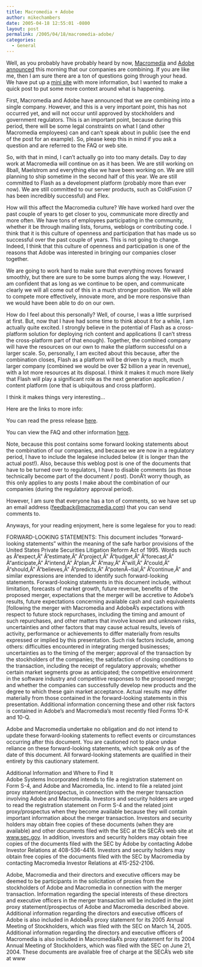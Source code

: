 ```yaml
---
title: Macromedia + Adobe
author: mikechambers
date: 2005-04-18 12:55:01 -0800
layout: post
permalink: /2005/04/18/macromedia-adobe/
categories:
  - General
---
```



Well, as you probably have probably heard by now, [Macromedia][1] and [Adobe][2] [announced][3] this morning that our companies are combining. If you are like me, then I am sure there are a ton of questions going through your head. We have put up a [mini site][4] with more information, but I wanted to make a quick post to put some more context around what is happening.  
<!--more-->

  
First, Macromedia and Adobe have announced that we are combining into a single company. However, and this is a very important point, this has not occurred yet, and will not occur until approved by stockholders and government regulators. This is an important point, because during this period, there will be some legal constraints on what I (and other Macromedia employees) can and can&#8217;t speak about in public (see the end of the post for an example). So, please keep this in mind if you ask a question and are referred to the FAQ or web site.

So, with that in mind, I can&#8217;t actually go into too many details. Day to day work at Macromedia will continue on as it has been. We are still working on 8ball, Maelstrom and everything else we have been working on. We are still planning to ship sometime in the second half of this year. We are still committed to Flash as a development platform (probably more than ever now). We are still committed to our server products, such as ColdFusion (7 has been incredibly successful) and Flex.

How will this affect the Macromedia culture? We have worked hard over the past couple of years to get closer to you, communicate more directly and more often. We have tons of employees participating in the community, whether it be through mailing lists, forums, weblogs or contributing code. I think that it is this culture of openness and participation that has made us so successful over the past couple of years. This is not going to change. Indeed, I think that this culture of openness and participation is one of the reasons that Adobe was interested in bringing our companies closer together.

We are going to work hard to make sure that everything moves forward smoothly, but there are sure to be some bumps along the way. However, I am confident that as long as we continue to be open, and communicate clearly we will all come out of this in a much stronger position. We will able to compete more effectively, innovate more, and be more responsive than we would have been able to do on our own.

How do I feel about this personally? Well, of course, I was a little surprised at first. But, now that I have had some time to think about it for a while, I am actually quite excited. I strongly believe in the potential of Flash as a cross-platform solution for deploying rich content and applications (I can&#8217;t stress the cross-platform part of that enough). Together, the combined company will have the resources on our own to make the platform successful on a larger scale. So, personally, I am excited about this because, after the combination closes, Flash as a platform will be driven by a much, much larger company (combined we would be over $2 billion a year in revenue), with a lot more resources at its disposal. I think it makes it much more likely that Flash will play a significant role as the next generation application / content platform (one that is ubiquitous and cross platform).

I think it makes things very interesting...

Here are the links to more info:

You can read the press release [here][3].

You can view the FAQ and other information [here][4].

Note, because this post contains some forward looking statements about the combination of our companies, and because we are now in a regulatory period, I have to include the legalese included below (it is longer than the actual post!). Also, because this weblog post is one of the documents that have to be turned over to regulators, I have to disable comments (as those technically become part of the document / post). DonÂ’t worry though, as this only applies to any posts I make about the combination of our companies (during the regulatory approval period).

However, I am sure that everyone has a ton of comments, so we have set up an email address (<feedback@macromedia.com>) that you can send comments to.

Anyways, for your reading enjoyment, here is some legalese for you to read: 

FORWARD-LOOKING STATEMENTS: This document includes &#8220;forward-looking statements&#8221; within the meaning of the safe harbor provisions of the United States Private Securities Litigation Reform Act of 1995. Words such as Â“expect,Â” Â“estimate,Â” Â“project,Â” Â“budget,Â” Â“forecast,Â” Â“anticipate,Â” Â“intend,Â” Â“plan,Â” Â“may,Â” Â“will,Â” Â“could,Â” Â“should,Â” Â“believes,Â” Â“predicts,Â” Â“potenÂ¬tial,Â” Â“continue,Â” and similar expressions are intended to identify such forward-looking statements. Forward-looking statements in this document include, without limitation, forecasts of market growth, future revenue, benefits of the proposed merger, expectations that the merger will be accretive to Adobe&#8217;s results, future expectations concerning available cash and cash equivalents [following the merger with Macromedia and AdobeÂ’s expectations with respect to future stock repurchases, including the timing and amount of such repurchases, and other matters that involve known and unknown risks, uncertainties and other factors that may cause actual results, levels of activity, performance or achievements to differ materially from results expressed or implied by this presentation. Such risk factors include, among others: difficulties encountered in integrating merged businesses; uncertainties as to the timing of the merger; approval of the transaction by the stockholders of the companies; the satisfaction of closing conditions to the transaction, including the receipt of regulatory approvals; whether certain market segments grow as anticipated; the competitive environment in the software industry and competitive responses to the proposed merger; and whether the companies can successfully develop new products and the degree to which these gain market acceptance. Actual results may differ materially from those contained in the forward-looking statements in this presentation. Additional information concerning these and other risk factors is contained in Adobe&#8217;s and Macromedia&#8217;s most recently filed Forms 10-K and 10-Q. 

Adobe and Macromedia undertake no obligation and do not intend to update these forward-looking statements to reflect events or circumstances occurring after this document. You are cautioned not to place undue reliance on these forward-looking statements, which speak only as of the date of this document. All forward-looking statements are qualified in their entirety by this cautionary statement.

Additional Information and Where to Find It  
Adobe Systems Incorporated intends to file a registration statement on Form S-4, and Adobe and Macromedia, Inc. intend to file a related joint proxy statement/prospectus, in connection with the merger transaction involving Adobe and Macromedia. Investors and security holders are urged to read the registration statement on Form S-4 and the related joint proxy/prospectus when they become available because they will contain important information about the merger transaction. Investors and security holders may obtain free copies of these documents (when they are available) and other documents filed with the SEC at the SECÂ’s web site at www.sec.gov. In addition, investors and security holders may obtain free copies of the documents filed with the SEC by Adobe by contacting Adobe Investor Relations at 408-536-4416. Investors and security holders may obtain free copies of the documents filed with the SEC by Macromedia by contacting Macromedia Investor Relations at 415-252-2106. 

Adobe, Macromedia and their directors and executive officers may be deemed to be participants in the solicitation of proxies from the stockholders of Adobe and Macromedia in connection with the merger transaction. Information regarding the special interests of these directors and executive officers in the merger transaction will be included in the joint proxy statement/prospectus of Adobe and Macromedia described above. Additional information regarding the directors and executive officers of Adobe is also included in AdobeÂ’s proxy statement for its 2005 Annual Meeting of Stockholders, which was filed with the SEC on March 14, 2005. Additional information regarding the directors and executive officers of Macromedia is also included in MacromediaÂ’s proxy statement for its 2004 Annual Meeting of Stockholders, which was filed with the SEC on June 21, 2004. These documents are available free of charge at the SECÂ’s web site at www

 [1]: http://www.macromedia.com
 [2]: http://www.adobe.com
 [3]: http://www.macromedia.com/macromedia/proom/pr/2005/adobe_macromedia.html
 [4]: http://www.adobe.com/aboutadobe/invrelations/adobeandmacromedia.html